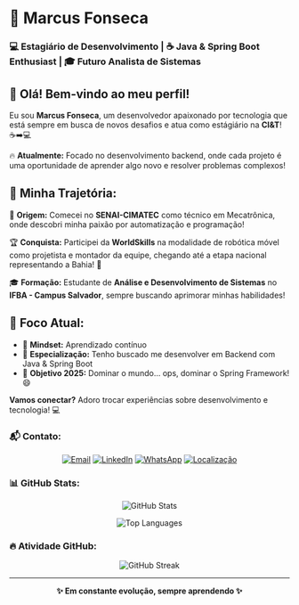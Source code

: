 # 🚀 Marcus Fonseca

### 💻 Estagiário de Desenvolvimento | ☕ Java & Spring Boot Enthusiast | 🎓 Futuro Analista de Sistemas

## 👋 Olá! Bem-vindo ao meu perfil! 

Eu sou **Marcus Fonseca**, um desenvolvedor apaixonado por tecnologia que está sempre em busca de novos desafios e atua como estágiário na **CI&T**! ☕➡️💻

🔥 **Atualmente:** Focado no desenvolvimento backend, onde cada projeto é uma oportunidade de aprender algo novo e resolver problemas complexos!

## 🎯 Minha Trajetória:

🤖 **Origem:** Comecei no **SENAI-CIMATEC** como técnico em Mecatrônica, onde descobri minha paixão por automatização e programação!

🏆 **Conquista:** Participei da **WorldSkills** na modalidade de robótica móvel como projetista e montador da equipe, chegando até a etapa nacional representando a Bahia! 💪

🎓 **Formação:** Estudante de **Análise e Desenvolvimento de Sistemas** no **IFBA - Campus Salvador**, sempre buscando aprimorar minhas habilidades!

## 💼 Foco Atual:
- 🧠 **Mindset:** Aprendizado contínuo
- 🎨 **Especialização:** Tenho buscado me desenvolver em Backend com Java & Spring Boot
- 🌟 **Objetivo 2025:** Dominar o mundo... ops, dominar o Spring Framework! 😄

**Vamos conectar?** Adoro trocar experiências sobre desenvolvimento e tecnologia! 💻

### 📬 Contato:

<div align="center">

[![Email](https://img.shields.io/badge/📧%20Email-mv070900%40gmail.com-red?style=for-the-badge&logo=gmail&logoColor=white)](mailto:mv070900@gmail.com)
[![LinkedIn](https://img.shields.io/badge/💼%20LinkedIn-Marcus%20Fonseca-blue?style=for-the-badge&logo=linkedin&logoColor=white)](https://www.linkedin.com/in/marcus~fonseca)
[![WhatsApp](https://img.shields.io/badge/💬%20WhatsApp-(71)%2099253--9993-green?style=for-the-badge&logo=whatsapp&logoColor=white)](https://wa.me/5571992539993)
[![Localização](https://img.shields.io/badge/📍%20Salvador-Bahia-orange?style=for-the-badge&logo=googlemaps&logoColor=white)](https://maps.google.com/?q=Salvador,BA)

</div>

### 📊 GitHub Stats:

<div align="center">

![GitHub Stats](https://github-readme-stats.vercel.app/api?username=mFonseca00&show_icons=true&theme=tokyonight&include_all_commits=true&count_private=true)

![Top Languages](https://github-readme-stats.vercel.app/api/top-langs/?username=mFonseca00&layout=compact&theme=tokyonight)

</div>

### 🔥 Atividade GitHub:

<div align="center">

![GitHub Streak](https://github-readme-streak-stats.herokuapp.com/?user=mFonseca00&theme=tokyonight)

</div>

---

<div align="center">

**✨ Em constante evolução, sempre aprendendo ✨**

</div>
